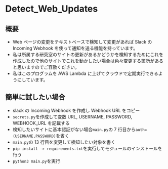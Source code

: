 # Detect_Web_Updates

## 概要

- Web ページの変更をテキストベースで検知して変更があれば Slack の Incoming Webhook を使って通知を送る機能を持っています。
- 私は所属する研究室のサイトの更新があるかどうかを検知するためにこれを作成したので他のサイトでこれを動かしたい場合は色々変更する箇所があると思いますのでご容赦ください。
- 私はこのプログラムを AWS Lambda に上げてクラウドで定期実行できるようにしています。

## 簡単に試したい場合

- slack の Incoming Webhook を作成し Webhook URL をコピー
- `secrets.py`を作成して変数 URL, USERNAME, PASSWORD, WEBHOOK_URL を記載する
- 検知したいサイトに基本認証がない場合`main.py`の 7 行目から`auth=(USERNAME,PASSWORD)`を省く
- `main.py`の 13 行目を変更して検知したい対象を書く
- `pip install -r requirements.txt`を実行してモジュールのインストールを行う
- `python3 main.py`を実行
